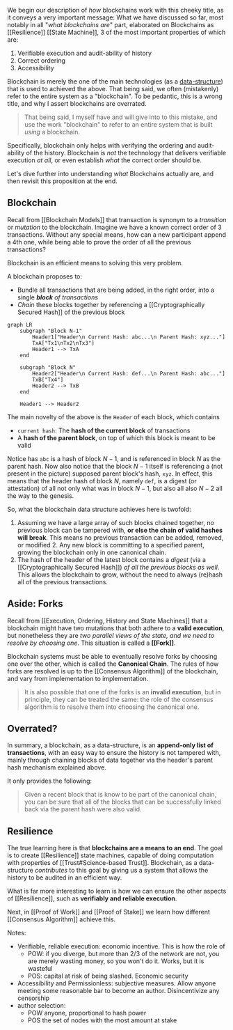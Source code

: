 We begin our description of *how* blockchains work with this cheeky title, as it conveys a very important message: What we have discussed so far, most notably in all "*what blockchains are*" part, elaborated on Blockchains as [[Resilience]] [[State Machine]], 3 of the most important properties of which are: 
1. Verifiable execution and audit-ability of history
2. Correct ordering
3. Accessibility

Blockchain is merely the one of the main technologies (as a [data-structure](https://en.wikipedia.org/wiki/Data_structure)) that is used to achieved the above. That being said, we often (mistakenly) refer to the entire system as a "blockchain". To be pedantic, this is a wrong title, and why I assert blockchains are overrated. 

> That being said, I myself have and will give into to this mistake, and use the work "blockchain" to refer to an entire system that is built *using* a blockchain.

Specifically, blockchain only helps with verifying the ordering and audit-ability of the history. Blockchain is *not* the technology that delivers verifiable execution *at all*, or even establish *what* the correct order should be.

Let's dive further into understanding *what* Blockchains actually are, and then revisit this proposition at the end.
## Blockchain
Recall from [[Blockchain Models]] that transaction is synonym to a *transition* or *mutation* to the blockchain. Imagine we have a known correct order of 3 transactions. Without any special means, how can a new participant append a 4th one, while being able to prove the order of all the previous transactions? 

Blockchain is an efficient means to solving this very problem.

A blockchain proposes to: 
- Bundle all transactions that are being added, in the right order, into a single ***block** of transactions*
- *Chain* these blocks together by referencing a [[Cryptographically Secured Hash]] of the previous block

```mermaid
graph LR
    subgraph "Block N-1"
        Header1["Header\n Current Hash: abc...\n Parent Hash: xyz..."]
        TxA["Tx1\nTx2\nTx3"]
        Header1 --> TxA
    end

    subgraph "Block N"
        Header2["Header\n Current Hash: def...\n Parent Hash: abc..."]
        TxB["Tx4"]
        Header2 --> TxB
    end

    Header1 --> Header2
```

The main novelty of the above is the `Header` of each block, which contains
- `current hash`: The **hash of the current block** of transactions
- A **hash of the parent block**, on top of which this block is meant to be valid

Notice has `abc` is a hash of block $N-1$, and is referenced in block $N$ as the parent hash. Now also notice that the block $N-1$ itself is referencing a (not present in the picture) supposed parent block's hash, `xyz`. In effect, this means that the header hash of block $N$, namely `def`, is a digest (or attestation) of all not only what was in block $N-1$, but also all also $N-2$ all the way to the genesis. 

So, what the blockchain data structure achieves here is twofold: 
1. Assuming we have a large array of such blocks chained together, no previous block can be tampered with, **or else the chain of valid hashes will break**. This means no previous transaction can be added, removed, or modified
	2. Any new block is committing to a specified parent, growing the blockchain only in one canonical chain.
2. The hash of the header of the latest block contains a *digest* (via a [[Cryptographically Secured Hash]]) *of all the previous blocks as well*. This allows the blockchain to grow, without the need to always (re)hash all of the previous transactions.
## Aside: Forks 
Recall from [[Execution, Ordering, History and State Machines]] that a blockchain might have two mutations that both adhere to a **valid execution**, but nonetheless they are *two parallel views of the state, and we need to resolve by choosing one*. This situation is called a **[[Fork]]**.

Blockchain systems must be able to eventually resolve forks by choosing one over the other, which is called the **Canonical Chain**. The rules of how forks are resolved is up to the [[Consensus Algorithm]] of the blockchain, and vary from implementation to implementation.

> It is also possible that one of the forks is an **invalid execution**, but in principle, they can be treated the same: the role of the consensus algorithm is to resolve them into choosing the canonical one. 
## Overrated? 
In summary, a blockchain, as a data-structure, is an **append-only list of transactions**, with an easy way to ensure the history is not tampered with, mainly through chaining blocks of data together via the header's parent hash mechanism explained above.

It only provides the following: 

> Given a recent block that is know to be part of the canonical chain, you can be sure that all of the blocks that can be successfully linked back via the parent hash were also valid. 

## Resilience
The true learning here is that **blockchains are a means to an end**. The goal is to create [[Resilience]] state machines, capable of doing computation with properties of [[Trust#Science-based Trust]]. Blockchain, as a data-structure *contributes* to this goal by giving us a system that allows the history to be audited in an efficient way. 

What is far more interesting to learn is how we can ensure the other aspects of [[Resilience]], such as **verifiably and reliable execution**. 

Next, in [[Proof of Work]] and [[Proof of Stake]] we learn how different [[Consensus Algorithm]] achieve this.

Notes: 

- Verifiable, reliable execution: economic incentive. This is how the role of 
	- POW: if you diverge, but more than 2/3 of the network are not, you are merely wasting money, so you won't do it. Works, but it is wasteful
	- POS: capital at risk of being slashed. Economic security
- Accessibility and Permissionless: subjective measures. Allow anyone meeting some reasonable bar to become an author. Disincentivize any censorship
- author selection:
	- POW anyone, proportional to hash power
	- POS the set of nodes with the most amount at stake